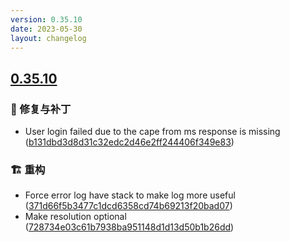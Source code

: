 ```yaml
---
version: 0.35.10
date: 2023-05-30
layout: changelog
---
```

## [0.35.10](#0.35.10)
### 🐛 修复与补丁

- User login failed due to the cape from ms response is missing ([b131dbd3d8d31c32edc2d46e2ff244406f349e83](https://github.com/Voxelum/x-minecraft-launcher/commit/b131dbd3d8d31c32edc2d46e2ff244406f349e83))
### 🏗️ 重构

- Force error log have stack to make log more useful ([371d66f5b3477c1dcd6358cd74b69213f20bad07](https://github.com/Voxelum/x-minecraft-launcher/commit/371d66f5b3477c1dcd6358cd74b69213f20bad07))
- Make resolution optional ([728734e03c61b7938ba951148d1d13d50b1b26dd](https://github.com/Voxelum/x-minecraft-launcher/commit/728734e03c61b7938ba951148d1d13d50b1b26dd))
